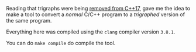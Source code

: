Reading that trigraphs were being [removed from C++17](http://www.open-std.org/jtc1/sc22/wg21/docs/papers/2014/n4086.html), gave me the idea to make a tool to convert a _normal_ C/C++ program to a _trigraphed_ version of the same program.

Everything here was compiled using the `clang` compiler version `3.8.1`.

You can do `make compile` do compile the tool.

